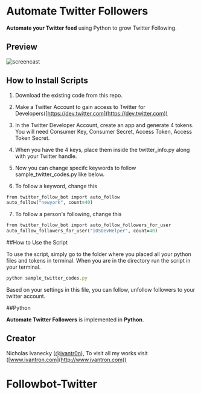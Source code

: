 # Automate Twitter Followers 

**Automate your Twitter feed** using Python to grow Twitter Following.

## Preview
![screencast](http://g.recordit.co/qxNIF2plXI.gif)

## How to Install Scripts

1) Download the existing code from this repo.

2) Make a Twitter Account to gain access to Twitter for Developers([https://dev.twitter.com](https://dev.twitter.com))

3) In the Twitter Developer Account, create an app and generate 4 tokens. You will need Consumer Key, Consumer Secret, Access Token, Access Token Secret.

4) When you have the 4 keys, place them inside the twitter_info.py along with your Twitter handle.

5) Now you can change specifc keywords to follow sample_twitter_codes.py like below. 

6) To follow a keyword, change this

```ruby
from twitter_follow_bot import auto_follow
auto_follow("newyork", count=40)

```

7) To follow a person's following, change this
```ruby
from twitter_follow_bot import auto_follow_followers_for_user
auto_follow_followers_for_user("iOSDevHelper", count=40)

```

##How to Use the Script

To use the script, simply go to the folder where you placed all your python files and tokens in terminal. When you are in the directory run the script in your terminal.  

```ruby
python sample_twitter_codes.py
```
Based on your settings in this file, you can follow, unfollow followers to your twitter account.

##Python

**Automate Twitter Followers** is implemented in **Python**.


## Creator

Nicholas Ivanecky ([@ivantr0n](http://twitter.com/ivantr0n)), To visit all my works visit ([www.ivantron.com](http://www.ivantron.com))
# Followbot-Twitter
